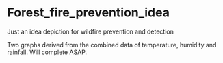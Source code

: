 # Forest_fire_prevention_idea
Just an idea depiction for wildfire prevention and detection

Two graphs derived from the combined data of temperature, humidity and rainfall.
Will complete ASAP.
